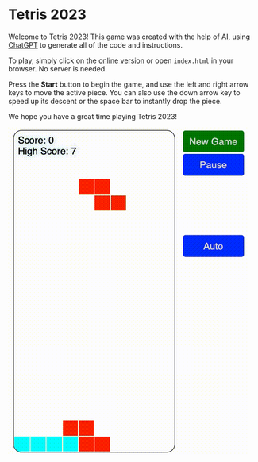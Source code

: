 # Tetris 2023

Welcome to Tetris 2023! This game was created with the help of AI, using [ChatGPT](https://openai.com/blog/chatgpt/) to generate all of the code and instructions.

To play, simply click on the [online version](https://rdancer.github.io/Tetris-2023/) or open `index.html` in your browser. No server is needed.

Press the **Start** button to begin the game, and use the left and right arrow keys to move the active piece. You can also use the down arrow key to speed up its descent or the space bar to instantly drop the piece.

We hope you have a great time playing Tetris 2023!

![screenshot of a completed tetris game](img/screen-recording.gif)
